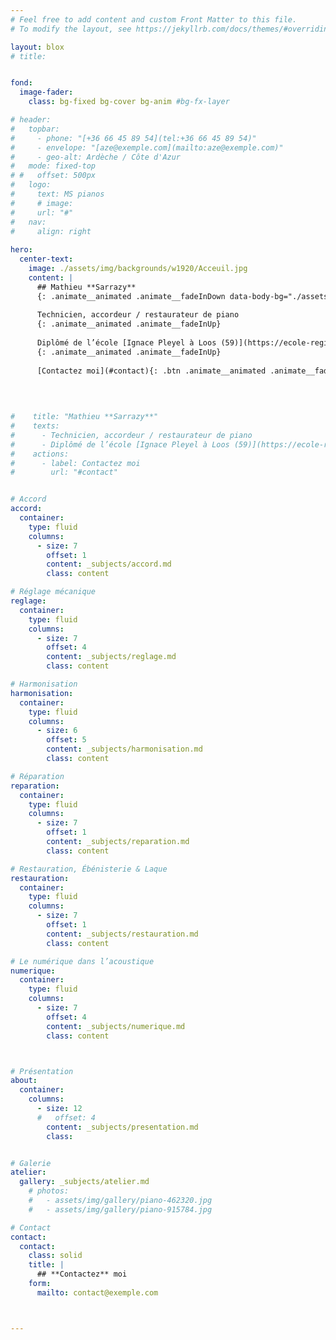 ```yaml
---
# Feel free to add content and custom Front Matter to this file.
# To modify the layout, see https://jekyllrb.com/docs/themes/#overriding-theme-defaults

layout: blox
# title: 


fond:
  image-fader:
    class: bg-fixed bg-cover bg-anim #bg-fx-layer

# header:
#   topbar:
#     - phone: "[+36 66 45 89 54](tel:+36 66 45 89 54)"
#     - envelope: "[aze@exemple.com](mailto:aze@exemple.com)"
#     - geo-alt: Ardèche / Côte d'Azur
#   mode: fixed-top
# #   offset: 500px
#   logo:
#     text: MS pianos
#     # image: 
#     url: "#"
#   nav:
#     align: right
  
hero:
  center-text:
    image: ./assets/img/backgrounds/w1920/Acceuil.jpg
    content: |
      ## Mathieu **Sarrazy**
      {: .animate__animated .animate__fadeInDown data-body-bg="./assets/img/backgrounds/w1920/Acceuil.jpg" }
      
      Technicien, accordeur / restaurateur de piano
      {: .animate__animated .animate__fadeInUp}
      
      Diplômé de l’école [Ignace Pleyel à Loos (59)](https://ecole-regionale-deficients-visuels.enthdf.fr/metier-dart-accordeur-de-piano/)
      {: .animate__animated .animate__fadeInUp}
      
      [Contactez moi](#contact){: .btn .animate__animated .animate__fadeInUp .scrollto}

        
        
        
#    title: "Mathieu **Sarrazy**"
#    texts:
#      - Technicien, accordeur / restaurateur de piano
#      - Diplômé de l’école [Ignace Pleyel à Loos (59)](https://ecole-regionale-deficients-visuels.enthdf.fr/metier-dart-accordeur-de-piano/)
#    actions:
#      - label: Contactez moi
#        url: "#contact"  


# Accord
accord:
  container:
    type: fluid
    columns:
      - size: 7
        offset: 1
        content: _subjects/accord.md
        class: content

# Réglage mécanique
reglage:
  container:
    type: fluid
    columns:
      - size: 7
        offset: 4
        content: _subjects/reglage.md
        class: content

# Harmonisation
harmonisation:
  container:
    type: fluid
    columns:
      - size: 6
        offset: 5
        content: _subjects/harmonisation.md
        class: content

# Réparation
reparation:
  container:
    type: fluid
    columns:
      - size: 7
        offset: 1
        content: _subjects/reparation.md
        class: content

# Restauration, Ébénisterie & Laque
restauration:
  container:
    type: fluid
    columns:
      - size: 7
        offset: 1
        content: _subjects/restauration.md
        class: content

# Le numérique dans l’acoustique
numerique:
  container:
    type: fluid
    columns:
      - size: 7
        offset: 4
        content: _subjects/numerique.md
        class: content



# Présentation
about:
  container:
    columns:
      - size: 12
      #   offset: 4
        content: _subjects/presentation.md
        class: 


# Galerie
atelier:
  gallery: _subjects/atelier.md
    # photos:
    #   - assets/img/gallery/piano-462320.jpg
    #   - assets/img/gallery/piano-915784.jpg

# Contact
contact:
  contact:
    class: solid
    title: |
      ## **Contactez** moi
    form:
      mailto: contact@exemple.com



---
```

